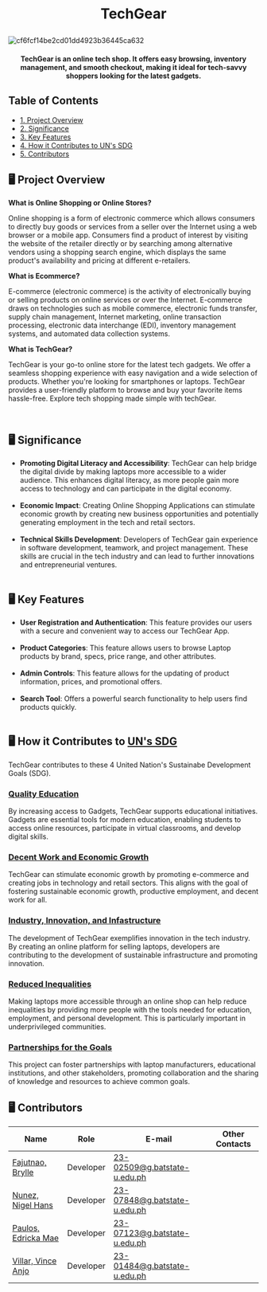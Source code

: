 # <p align="center"> TechGear </p>
![cf6fcf14be2cd01dd4923b36445ca632](https://github.com/user-attachments/assets/ed0ed199-02a1-4d59-bdfc-90a5f4805b6f)
#### <p align="center">TechGear is an online tech shop. It offers easy browsing, inventory management, and smooth checkout, making it ideal for tech-savvy shoppers looking for the latest gadgets.</p>

## Table of Contents
-  [1. Project Overview](#proj-obv)
-  [2. Significance](#sig)
-  [3. Key Features](#key)
-  [4. How it Contributes to UN's SDG](#un) 
-  [5. Contributors](#contrib) 


## <a id = "proj-obv"> 🖥 Project Overview </a> <br>
<b>What is Online Shopping or Online Stores?</b>
<p>Online shopping is a form of electronic commerce which allows consumers to directly buy goods or services from a seller over the Internet using a web browser or a mobile app. Consumers find a product of interest by visiting the website of the retailer directly or by searching among alternative vendors using a shopping search engine, which displays the same product's availability and pricing at different e-retailers.</p>

<b>What is Ecommerce?</b>
<p>E-commerce (electronic commerce) is the activity of electronically buying or selling products on online services or over the Internet. E-commerce draws on technologies such as mobile commerce, electronic funds transfer, supply chain management, Internet marketing, online transaction processing, electronic data interchange (EDI), inventory management systems, and automated data collection systems.</p>

<b>What is TechGear?</b>
<p>TechGear is your go-to online store for the latest tech gadgets. We offer a seamless shopping experience with easy navigation and a wide selection of products. Whether you're looking for smartphones or laptops. TechGear provides a user-friendly platform to browse and buy your favorite items hassle-free. Explore tech shopping made simple with techGear.</p>
<br>

##  <a id = "sig"> 🖥 Significance </a><br>
- <b> Promoting Digital Literacy and Accessibility</b>: TechGear can help bridge the digital divide by making laptops more accessible to a wider audience. This enhances digital literacy, as more people gain more access to technology and can participate in the digital economy.<br><br>
- <b>Economic Impact</b>: Creating Online Shopping Applications can stimulate economic growth by creating new business opportunities and potentially generating employment in the tech and retail sectors.<br><br>
- <b>Technical Skills Development</b>: Developers of TechGear gain experience in software development, teamwork, and project management. These skills are crucial in the tech industry and can lead to further innovations and entrepreneurial ventures.<br><br>

##  <a id = "key"> 🖥 Key Features </a><br>
- <b> User Registration and Authentication</b>: This feature provides our users with a secure and convenient way to access our TechGear App.<br><br>
- <b>Product Categories</b>: This feature allows users to browse Laptop products by brand, specs, price range, and other attributes.<br><br>
- <b>Admin Controls</b>: This feature allows for the updating of product information, prices, and promotional offers.<br><br>
- <b>Search Tool</b>: Offers a powerful search functionality to help users find products quickly.<br><br>

## <a id = "un"> 🖥 How it Contributes to [UN's SDG](https://education.nationalgeographic.org/resource/sustainable-development-goals/ "Sustainable Development Goals")</a><br>
TechGear contributes to these 4 United Nation's Sustainabe Development Goals (SDG). 

### [**Quality Education**](https://sdgs.un.org/goals/goal4 "SDG 4: Quality Education")
By increasing access to Gadgets, TechGear supports educational initiatives. Gadgets are essential tools for modern education, enabling students to access online resources, participate in virtual classrooms, and develop digital skills.

### [**Decent Work and Economic Growth**](https://sdgs.un.org/goals/goal8 "SDG 8: Decent Work and Economic Growth")
TechGear can stimulate economic growth by promoting e-commerce and creating jobs in technology and retail sectors. This aligns with the goal of fostering sustainable economic growth, productive employment, and decent work for all.

### [**Industry, Innovation, and Infastructure**](https://sdgs.un.org/goals/goal9 "SDG 9: Industry, Innovation, and Infastructure")
The development of TechGear exemplifies innovation in the tech industry. By creating an online platform for selling laptops, developers are contributing to the development of sustainable infrastructure and promoting innovation.

### [**Reduced Inequalities**](https://sdgs.un.org/goals/goal10 "SDG 10: Reduced Inequalities:")
Making laptops more accessible through an online shop can help reduce inequalities by providing more people with the tools needed for education, employment, and personal development. This is particularly important in underprivileged communities.

### [**Partnerships for the Goals**](https://sdgs.un.org/goals/goal17 "SDG 17: Partnerships for the Goals:")
This project can foster partnerships with laptop manufacturers, educational institutions, and other stakeholders, promoting collaboration and the sharing of knowledge and resources to achieve common goals.

##  <a id = "contrib"> 🖥‍ Contributors </a> <br>
| Name | Role | E-mail | Other Contacts |
| --- | --- | --- | --- |
| <a href = "https://github.com/BrylleFajutnao">Fajutnao, Brylle</a> | Developer | 23-02509@g.batstate-u.edu.ph|   |
| <a href = "https://github.com/NigelHans">Nunez, Nigel Hans</a>|  Developer  | 23-07848@g.batstate-u.edu.ph |  |
| <a href = "https://github.com/EdrickaMaePaulos">Paulos, Edricka Mae</a>| Developer | 23-07123@g.batstate-u.edu.ph | |
| <a href = "https://github.com/FerosC101>">Villar, Vince Anjo</a>| Developer | 23-01484@g.batstate-u.edu.ph | |

